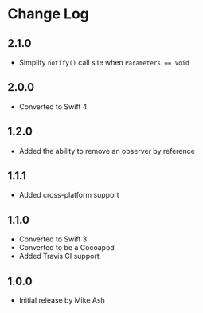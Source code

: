 #  Change Log

## 2.1.0

- Simplify `notify()` call site when `Parameters == Void`

## 2.0.0

- Converted to Swift 4

## 1.2.0

- Added the ability to remove an observer by reference

## 1.1.1

- Added cross-platform support

## 1.1.0

- Converted to Swift 3
- Converted to be a Cocoapod
- Added Travis CI support

## 1.0.0

- Initial release by Mike Ash

